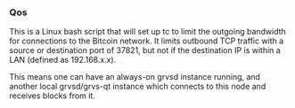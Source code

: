 ### Qos ###

This is a Linux bash script that will set up tc to limit the outgoing bandwidth for connections to the Bitcoin network. It limits outbound TCP traffic with a source or destination port of 37821, but not if the destination IP is within a LAN (defined as 192.168.x.x).

This means one can have an always-on grvsd instance running, and another local grvsd/grvs-qt instance which connects to this node and receives blocks from it.
